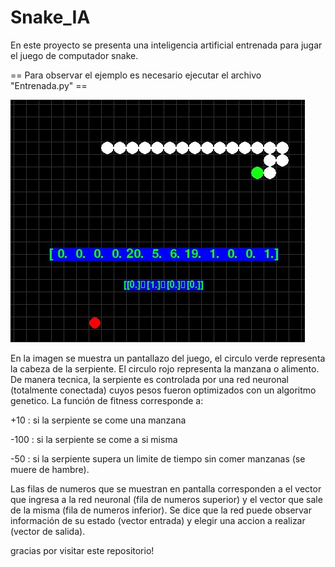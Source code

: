 # Snake_IA

En este proyecto se presenta una inteligencia artificial entrenada para jugar el juego de computador snake. 

 == Para observar el ejemplo es necesario ejecutar el archivo "Entrenada.py" ==

![](jugo_de_snake.jpg)

En la imagen se muestra un pantallazo del juego, el circulo verde representa la cabeza de la serpiente. El circulo rojo representa la manzana o 
alimento. De manera tecnica, la serpiente es controlada por una red neuronal (totalmente conectada) cuyos pesos fueron optimizados con un algoritmo genetico. La función de fitness corresponde a:

 +10 : si la serpiente se come una manzana
 
 -100 : si la serpiente se come a si misma
 
 -50 : si la serpiente supera un limite de tiempo sin comer manzanas (se muere de hambre).

Las filas de numeros que se muestran en pantalla corresponden a el vector que ingresa a la red neuronal (fila de numeros superior) y el vector que sale de la misma (fila de numeros inferior). Se dice que la red puede observar información de su estado (vector entrada) y elegir una accion a realizar (vector de salida). 

gracias por visitar este repositorio!
